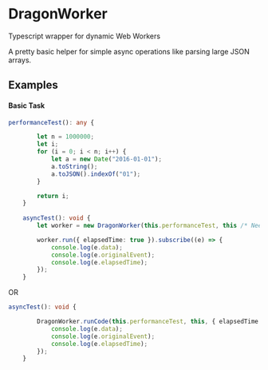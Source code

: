 # DragonWorker
Typescript wrapper for dynamic Web Workers


A pretty basic helper for simple async operations like parsing large JSON arrays.

## Examples

#### Basic Task
``` typescript 
performanceTest(): any {

        let n = 1000000;
        let i;
        for (i = 0; i < n; i++) {
            let a = new Date("2016-01-01");
            a.toString();
            a.toJSON().indexOf("01");
        }

        return i;
    }
    
    asyncTest(): void {
        let worker = new DragonWorker(this.performanceTest, this /* Needed for dependency resolve */);

        worker.run({ elapsedTime: true }).subscribe((e) => {
            console.log(e.data);
            console.log(e.originalEvent);
            console.log(e.elapsedTime);
        });
    }
```

OR 

``` typescript
asyncTest(): void {

        DragonWorker.runCode(this.performanceTest, this, { elapsedTime: true }).subscribe((e) => {
            console.log(e.data);
            console.log(e.originalEvent);
            console.log(e.elapsedTime);
        });
    }
```
